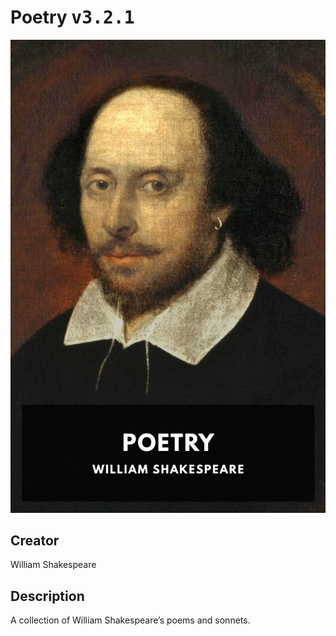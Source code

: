 
# Poetry <kbd>v3.2.1</kbd>

<center>
  <img src="./cover-1024.jpg"/>
</center>

## Creator
William Shakespeare

## Description
A collection of William Shakespeare’s poems and sonnets.
